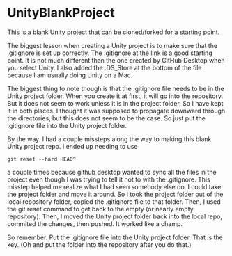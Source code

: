 # UnityBlankProject
 
This is a blank Unity project that can be cloned/forked for a starting point.

The biggest lesson when creating a Unity project is to make sure that the .gitignore is set up correctly.  The .gitignore at the [link](https://www.toptal.com/developers/gitignore/api/unity) is a good starting point.  It is not much different than the one created by GitHub Desktop when you select Unity.  I also added the .DS_Store at the bottom of the file because I am usually doing Unity on a Mac.

The biggest thing to note though is that the .gitignore file needs to be in the Unity project folder.  When you create it at first, it will go into the repository.  But it does not seem to work unless it is in the project folder.  So I have kept it in both places.  I thought it was supposed to propagate downward through the directories, but this does not seem to be the case.  So just put the .gitignore file into the Unity project folder.

By the way.  I had a couple missteps along the way to making this blank Unity project repo.  I ended up needing to use 

```git reset --hard HEAD^```

a couple times because github desktop wanted to sync all the files in the project even though I was trying to tell it not to with the .gitignore.  This misstep helped me realize what I had seen somebody else do.  I could take the project folder and move it around.  So I took the project folder out of the local repository folder, copied the .gitignore file to that folder.  Then, I used the git reset command to get back to the empty (or nearly empty repository).  Then, I moved the Unity project folder back into the local repo, commited the changes, then pushed.  It worked like a champ.

So remember.  Put the .gitignore file into the Unity project folder.  That is the key.  (Oh and put the folder into the repository after you do that.)
